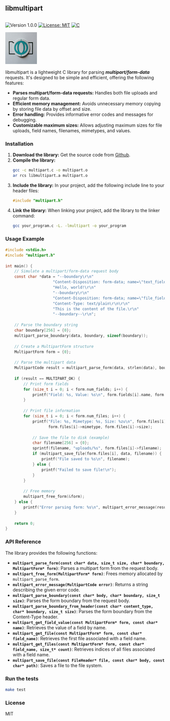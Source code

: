 ## libmultipart


<div style="display:flex; align-items:center; column-gap: 4px;">

![Version 1.0.0](https://img.shields.io/badge/version-1.0.0-blue.svg)

[![License: MIT](https://img.shields.io/badge/License-MIT-yellow.svg)](https://opensource.org/licenses/MIT)

[![C](https://img.shields.io/badge/Language-C-blue.svg)](https://en.wikipedia.org/wiki/C_(programming_language))
</div>


<img width="100" height="auto" src="./logo.jpeg" alt="libmultipart">

libmultipart is a lightweight C library for parsing ***multipart/form-data*** requests. It's designed to be simple and efficient, offering the following features:

- **Parses multipart/form-data requests:**  Handles both file uploads and regular form data.
- **Efficient memory management:** Avoids unnecessary memory copying by storing file data by offset and size.
- **Error handling:** Provides informative error codes and messages for debugging.
- **Customizable maximum sizes:**  Allows adjusting maximum sizes for file uploads, field names, filenames, mimetypes, and values.

### Installation

1. **Download the library:** Get the source code from [Github](http://github.com/abiiranathan/libmultipart.git).
2. **Compile the library:**
   ```bash
   gcc -c multipart.c -o multipart.o
   ar rcs libmultipart.a multipart.o
   ```
3. **Include the library:** 
   In your project, add the following include line to your header files:
   ```c
   #include "multipart.h"
   ```
4. **Link the library:**
   When linking your project, add the library to the linker command:
   ```bash
   gcc your_program.c -L. -lmultipart -o your_program
   ```

### Usage Example

```c
#include <stdio.h>
#include "multipart.h"

int main() {
    // Simulate a multipart/form-data request body
    const char *data = "--boundary\r\n"
                     "Content-Disposition: form-data; name=\"text_field\"\r\n\r\n"
                     "Hello, world!\r\n"
                     "--boundary\r\n"
                     "Content-Disposition: form-data; name=\"file_field\"; filename=\"example.txt\"\r\n"
                     "Content-Type: text/plain\r\n\r\n"
                     "This is the content of the file.\r\n"
                     "--boundary--\r\n";

    // Parse the boundary string
    char boundary[256] = {0};
    multipart_parse_boundary(data, boundary, sizeof(boundary));

    // Create a MultipartForm structure
    MultipartForm form = {0};

    // Parse the multipart data
    MultipartCode result = multipart_parse_form(data, strlen(data), boundary, &form);

    if (result == MULTIPART_OK) {
        // Print form fields
        for (size_t i = 0; i < form.num_fields; i++) {
            printf("Field: %s, Value: %s\n", form.fields[i].name, form.fields[i].value);
        }

        // Print file information
        for (size_t i = 0; i < form.num_files; i++) {
            printf("File: %s, Mimetype: %s, Size: %zu\n", form.files[i]->filename,
                   form.files[i]->mimetype, form.files[i]->size);

            // Save the file to disk (example)
            char filename[256] = {0};
            sprintf(filename, "uploads/%s", form.files[i]->filename);
            if (multipart_save_file(form.files[i], data, filename)) {
                printf("File saved to %s\n", filename);
            } else {
                printf("Failed to save file!\n");
            }
        }

        // Free memory
        multipart_free_form(&form);
    } else {
        printf("Error parsing form: %s\n", multipart_error_message(result));
    }

    return 0;
}
```

### API Reference

The library provides the following functions:

- **`multipart_parse_form(const char* data, size_t size, char* boundary, MultipartForm* form)`**: Parses a multipart form from the request body.
- **`multipart_free_form(MultipartForm* form)`**: Frees memory allocated by `multipart_parse_form`.
- **`multipart_error_message(MultipartCode error)`**: Returns a string describing the given error code.
- **`multipart_parse_boundary(const char* body, char* boundary, size_t size)`**: Parses the form boundary from the request body.
- **`multipart_parse_boundary_from_header(const char* content_type, char* boundary, size_t size)`**: Parses the form boundary from the Content-Type header.
- **`multipart_get_field_value(const MultipartForm* form, const char* name)`**: Retrieves the value of a field by name.
- **`multipart_get_file(const MultipartForm* form, const char* field_name)`**: Retrieves the first file associated with a field name.
- **`multipart_get_files(const MultipartForm* form, const char* field_name, size_t* count)`**: Retrieves indices of all files associated with a field name.
- **`multipart_save_file(const FileHeader* file, const char* body, const char* path)`**: Saves a file to the file system.

### Run the tests
```bash
make test
```

### License

MIT